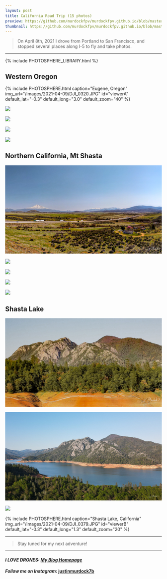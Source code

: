 ```yaml
---
layout: post
title: California Road Trip (15 photos)
preview: https://github.com/murdockfpv/murdockfpv.github.io/blob/master/images/2021-04-09/016_small.jpg?raw=true
thumbnail: https://github.com/murdockfpv/murdockfpv.github.io/blob/master/images/2021-04-09/016_small.jpg?raw=true
---
```


> On April 8th, 2021 I drove from Portland to San Francisco, and stopped several places along I-5 to fly and take photos.

___


{% include PHOTOSPHERE_LIBRARY.html %}

## Western Oregon

{% include PHOTOSPHERE.html caption="Eugene, Oregon" img_url="/images/2021-04-09/DJI_0320.JPG" id="viewerA" default_lat="-0.3" default_long="3.0" default_zoom="40" %}

![](https://github.com/murdockfpv/murdockfpv.github.io/blob/master/images/2021-04-09/001.jpg?raw=true)

![](https://github.com/murdockfpv/murdockfpv.github.io/blob/master/images/2021-04-09/002.jpg?raw=true)


![](https://github.com/murdockfpv/murdockfpv.github.io/blob/master/images/2021-04-09/004.jpg?raw=true)

![](https://github.com/murdockfpv/murdockfpv.github.io/blob/master/images/2021-04-09/005.jpg?raw=true)

## Northern California, Mt Shasta

![](https://github.com/murdockfpv/murdockfpv.github.io/blob/master/images/2021-04-09/008.jpg?raw=true)

![](https://github.com/murdockfpv/murdockfpv.github.io/blob/master/images/2021-04-09/007.jpg?raw=true)

![](https://github.com/murdockfpv/murdockfpv.github.io/blob/master/images/2021-04-09/011.jpg?raw=true)

![](https://github.com/murdockfpv/murdockfpv.github.io/blob/master/images/2021-04-09/010.jpg?raw=true)

![](https://github.com/murdockfpv/murdockfpv.github.io/blob/master/images/2021-04-09/009.jpg?raw=true)

## Shasta Lake

![](https://github.com/murdockfpv/murdockfpv.github.io/blob/master/images/2021-04-09/014.jpg?raw=true)

![](https://github.com/murdockfpv/murdockfpv.github.io/blob/master/images/2021-04-09/015.jpg?raw=true)

![](https://github.com/murdockfpv/murdockfpv.github.io/blob/master/images/2021-04-09/016_small.jpg?raw=true)

{% include PHOTOSPHERE.html caption="Shasta Lake, California" img_url="/images/2021-04-09/DJI_0379.JPG" id="viewerB" default_lat="-0.3" default_long="1.3" default_zoom="20" %}

___

> Stay tuned for my next adventure!

___

#### _**I LOVE DRONES:**_  _**[My Blog Homepage](/)**_ 
#### _Follow me on Instagram:_ [**justinmurdock7b**](https://www.instagram.com/justinmurdock7b/?hl=en)
